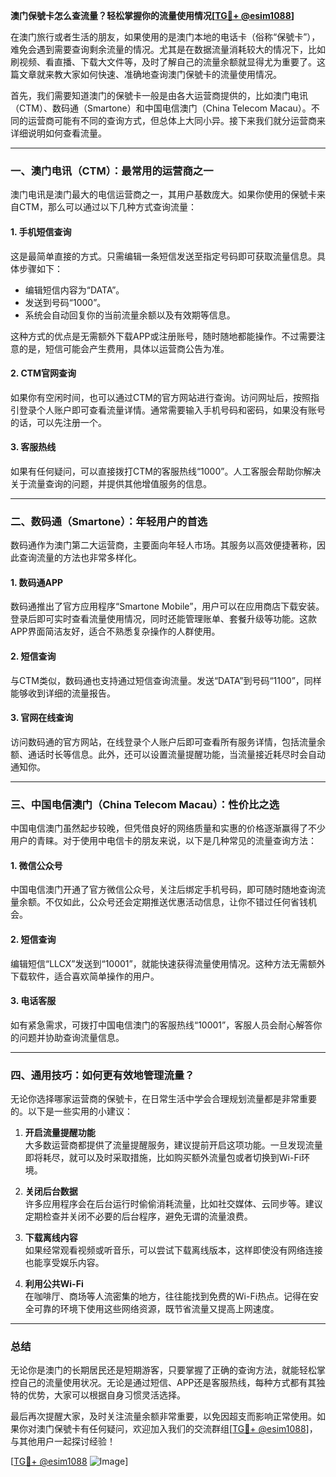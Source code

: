 **澳门保號卡怎么查流量？轻松掌握你的流量使用情况[[TG💪+ @esim1088](https://t.me/s/esim1088)]**

在澳门旅行或者生活的朋友，如果使用的是澳门本地的电话卡（俗称“保號卡”），难免会遇到需要查询剩余流量的情况。尤其是在数据流量消耗较大的情况下，比如刷视频、看直播、下载大文件等，及时了解自己的流量余额就显得尤为重要了。这篇文章就来教大家如何快速、准确地查询澳门保號卡的流量使用情况。

首先，我们需要知道澳门的保號卡一般是由各大运营商提供的，比如澳门电讯（CTM）、数码通（Smartone）和中国电信澳门（China Telecom Macau）。不同的运营商可能有不同的查询方式，但总体上大同小异。接下来我们就分运营商来详细说明如何查看流量。

---

### **一、澳门电讯（CTM）：最常用的运营商之一**

澳门电讯是澳门最大的电信运营商之一，其用户基数庞大。如果你使用的保號卡来自CTM，那么可以通过以下几种方式查询流量：

#### **1. 手机短信查询**
这是最简单直接的方式。只需编辑一条短信发送至指定号码即可获取流量信息。具体步骤如下：
- 编辑短信内容为“DATA”。
- 发送到号码“1000”。
- 系统会自动回复你的当前流量余额以及有效期等信息。

这种方式的优点是无需额外下载APP或注册账号，随时随地都能操作。不过需要注意的是，短信可能会产生费用，具体以运营商公告为准。

#### **2. CTM官网查询**
如果你有空闲时间，也可以通过CTM的官方网站进行查询。访问网址后，按照指引登录个人账户即可查看流量详情。通常需要输入手机号码和密码，如果没有账号的话，可以先注册一个。

#### **3. 客服热线**
如果有任何疑问，可以直接拨打CTM的客服热线“1000”。人工客服会帮助你解决关于流量查询的问题，并提供其他增值服务的信息。

---

### **二、数码通（Smartone）：年轻用户的首选**

数码通作为澳门第二大运营商，主要面向年轻人市场。其服务以高效便捷著称，因此查询流量的方法也非常多样化。

#### **1. 数码通APP**
数码通推出了官方应用程序“Smartone Mobile”，用户可以在应用商店下载安装。登录后即可实时查看流量使用情况，同时还能管理账单、套餐升级等功能。这款APP界面简洁友好，适合不熟悉复杂操作的人群使用。

#### **2. 短信查询**
与CTM类似，数码通也支持通过短信查询流量。发送“DATA”到号码“1100”，同样能够收到详细的流量报告。

#### **3. 官网在线查询**
访问数码通的官方网站，在线登录个人账户后即可查看所有服务详情，包括流量余额、通话时长等信息。此外，还可以设置流量提醒功能，当流量接近耗尽时会自动通知你。

---

### **三、中国电信澳门（China Telecom Macau）：性价比之选**

中国电信澳门虽然起步较晚，但凭借良好的网络质量和实惠的价格逐渐赢得了不少用户的青睐。对于使用中电信卡的朋友来说，以下是几种常见的流量查询方法：

#### **1. 微信公众号**
中国电信澳门开通了官方微信公众号，关注后绑定手机号码，即可随时随地查询流量余额。不仅如此，公众号还会定期推送优惠活动信息，让你不错过任何省钱机会。

#### **2. 短信查询**
编辑短信“LLCX”发送到“10001”，就能快速获得流量使用情况。这种方法无需额外下载软件，适合喜欢简单操作的用户。

#### **3. 电话客服**
如有紧急需求，可拨打中国电信澳门的客服热线“10001”，客服人员会耐心解答你的问题并协助查询流量信息。

---

### **四、通用技巧：如何更有效地管理流量？**

无论你选择哪家运营商的保號卡，在日常生活中学会合理规划流量都是非常重要的。以下是一些实用的小建议：

1. **开启流量提醒功能**  
   大多数运营商都提供了流量提醒服务，建议提前开启这项功能。一旦发现流量即将耗尽，就可以及时采取措施，比如购买额外流量包或者切换到Wi-Fi环境。

2. **关闭后台数据**  
   许多应用程序会在后台运行时偷偷消耗流量，比如社交媒体、云同步等。建议定期检查并关闭不必要的后台程序，避免无谓的流量浪费。

3. **下载离线内容**  
   如果经常观看视频或听音乐，可以尝试下载离线版本，这样即使没有网络连接也能享受娱乐内容。

4. **利用公共Wi-Fi**  
   在咖啡厅、商场等人流密集的地方，往往能找到免费的Wi-Fi热点。记得在安全可靠的环境下使用这些网络资源，既节省流量又提高上网速度。

---

### **总结**

无论你是澳门的长期居民还是短期游客，只要掌握了正确的查询方法，就能轻松掌控自己的流量使用状况。无论是通过短信、APP还是客服热线，每种方式都有其独特的优势，大家可以根据自身习惯灵活选择。

最后再次提醒大家，及时关注流量余额非常重要，以免因超支而影响正常使用。如果你对澳门保號卡有任何疑问，欢迎加入我们的交流群组[[TG💪+ @esim1088](https://t.me/s/esim1088)]，与其他用户一起探讨经验！

[[TG💪+ @esim1088](https://t.me/s/esim1088) ![Image](https://i.postimg.cc/4NQfJmqS/Snipaste-2025-05-13-00-14-12.png)]